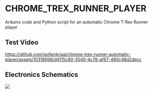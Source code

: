# CHROME_TREX_RUNNER_PLAYER
Arduino code and Python script for an automatic Chrome T-Rex Runner player

## Test Video
https://github.com/sofienkriaa/chrome-trex-runner-automatic-player/assets/10318698/d4115c80-3540-4c76-af67-480c48d2decc

## Electronics Schematics
![](images/schema.PNG)


